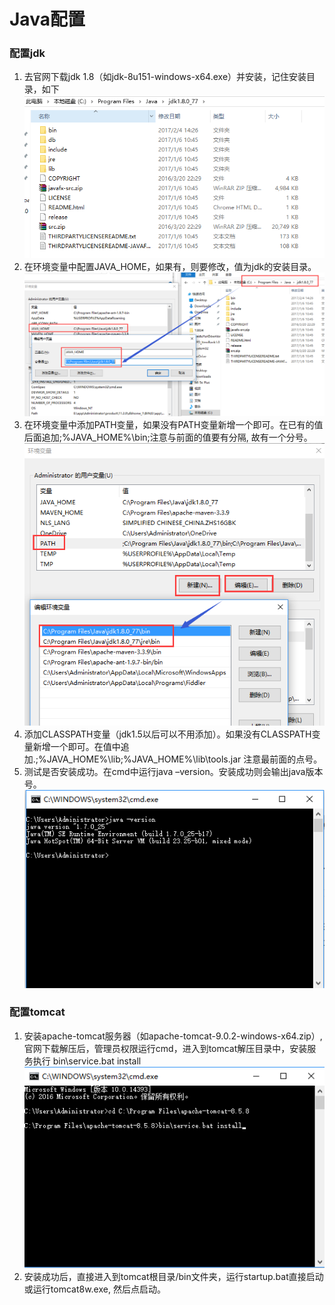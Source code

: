 # Java配置
### 配置jdk
1. 去官网下载jdk 1.8（如jdk-8u151-windows-x64.exe）并安装，记住安装目录，如下
![jdk](/imgs/java/java_env1.png)
2. 在环境变量中配置JAVA_HOME，如果有，则要修改，值为jdk的安装目录。
![jdk](/imgs/java/java_env2.png)
3. 在环境变量中添加PATH变量，如果没有PATH变量新增一个即可。在已有的值后面追加;%JAVA_HOME%\bin;注意与前面的值要有分隔, 故有一个分号。
![jdk](/imgs/java/java_env3.png)
4. 添加CLASSPATH变量（jdk1.5以后可以不用添加）。如果没有CLASSPATH变量新增一个即可。在值中追加.;%JAVA_HOME%\lib;%JAVA_HOME%\lib\tools.jar 注意最前面的点号。
5. 测试是否安装成功。在cmd中运行java –version。安装成功则会输出java版本号。
![jdk](/imgs/java/java_env4.png)
### 配置tomcat
1. 安装apache-tomcat服务器（如apache-tomcat-9.0.2-windows-x64.zip）, 官网下载解压后，管理员权限运行cmd，进入到tomcat解压目录中，安装服务执行 bin\service.bat install
![jdk](/imgs/java/java_env5.png)
2. 安装成功后，直接进入到tomcat根目录/bin文件夹，运行startup.bat直接启动或运行tomcat8w.exe, 然后点启动。